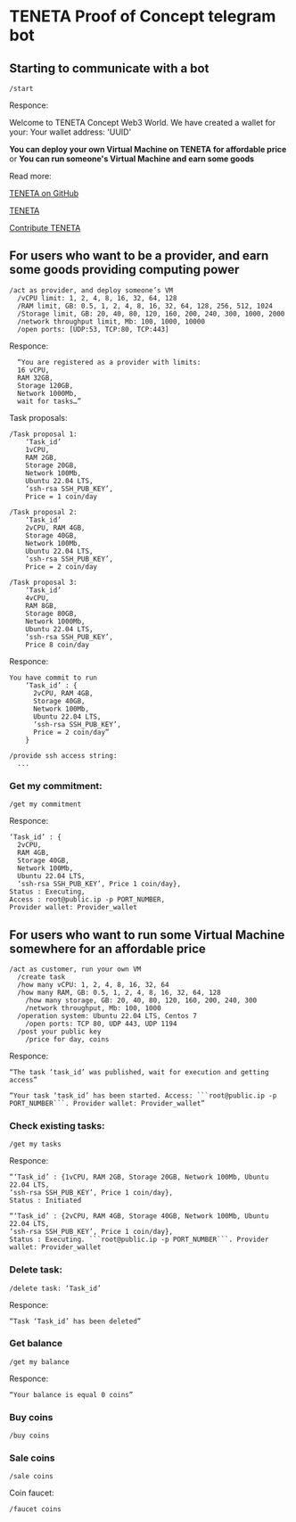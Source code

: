 # TENETA Proof of Concept telegram bot

## Starting to communicate with a bot

```
/start
```

Responce:


Welcome to TENETA Concept Web3 World.
We have created a wallet for your:
Your wallet address: 'UUID'

**You can deploy your own Virtual Machine on TENETA for affordable price**
or
**You can run someone's Virtual Machine and earn some goods**


Read more:

[TENETA on GitHub](https://github.com/teneta-io)

[TENETA](https://teneta.io)

[Contribute TENETA](mailto://join@teneta.io)


## For users who want to be a provider, and earn some goods providing computing power

```
/act as provider, and deploy someone’s VM
  /vCPU limit: 1, 2, 4, 8, 16, 32, 64, 128
  /RAM limit, GB: 0.5, 1, 2, 4, 8, 16, 32, 64, 128, 256, 512, 1024
  /Storage limit, GB: 20, 40, 80, 120, 160, 200, 240, 300, 1000, 2000
  /network throughput limit, Mb: 100, 1000, 10000
  /open ports: [UDP:53, TCP:80, TCP:443]
```

Responce:

```
  “You are registered as a provider with limits:
  16 vCPU,
  RAM 32GB,
  Storage 120GB,
  Network 1000Mb,
  wait for tasks…”

```
Task proposals:
```
/Task proposal 1:
    ‘Task_id’
    1vCPU,
    RAM 2GB,
    Storage 20GB,
    Network 100Mb,
    Ubuntu 22.04 LTS,
    ‘ssh-rsa SSH_PUB_KEY’,
    Price = 1 coin/day

/Task proposal 2:
    ‘Task_id’
    2vCPU, RAM 4GB,
    Storage 40GB,
    Network 100Mb,
    Ubuntu 22.04 LTS,
    ‘ssh-rsa SSH_PUB_KEY’,
    Price = 2 coin/day

/Task proposal 3:
    ‘Task_id’
    4vCPU,
    RAM 8GB,
    Storage 80GB,
    Network 1000Mb,
    Ubuntu 22.04 LTS,
    ‘ssh-rsa SSH_PUB_KEY’,
    Price 8 coin/day
```
Responce:
```
You have commit to run
    ‘Task_id’ : {
      2vCPU, RAM 4GB,
      Storage 40GB,
      Network 100Mb,
      Ubuntu 22.04 LTS,
      ‘ssh-rsa SSH_PUB_KEY’,
      Price = 2 coin/day”
    }

/provide ssh access string:
  ...
```

### Get my commitment:

```
/get my commitment
```

Responce:

```
‘Task_id’ : {
  2vCPU,
  RAM 4GB,
  Storage 40GB,
  Network 100Mb,
  Ubuntu 22.04 LTS,
  ‘ssh-rsa SSH_PUB_KEY’, Price 1 coin/day},
Status : Executing,
Access : root@public.ip -p PORT_NUMBER,
Provider wallet: Provider_wallet
```

## For users who want to run some Virtual Machine somewhere for an affordable price

```
/act as customer, run your own VM
  /create task
  /how many vCPU: 1, 2, 4, 8, 16, 32, 64
  /how many RAM, GB: 0.5, 1, 2, 4, 8, 16, 32, 64, 128
	/how many storage, GB: 20, 40, 80, 120, 160, 200, 240, 300
	/network throughput, Mb: 100, 1000		
  /operation system: Ubuntu 22.04 LTS, Centos 7
	/open ports: TCP 80, UDP 443, UDP 1194
  /post your public key
	/price for day, coins
```

Responce:

```
“The task ‘task_id’ was published, wait for execution and getting access”

“Your task ‘task_id’ has been started. Access: ```root@public.ip -p PORT_NUMBER```. Provider wallet: Provider_wallet”
```

### Check existing tasks:

```
/get my tasks
```
Responce:
```
“‘Task_id’ : {1vCPU, RAM 2GB, Storage 20GB, Network 100Mb, Ubuntu 22.04 LTS,
‘ssh-rsa SSH_PUB_KEY’, Price 1 coin/day},
Status : Initiated

“‘Task_id’ : {2vCPU, RAM 4GB, Storage 40GB, Network 100Mb, Ubuntu 22.04 LTS,
‘ssh-rsa SSH_PUB_KEY’, Price 1 coin/day},
Status : Executing. ```root@public.ip -p PORT_NUMBER```. Provider wallet: Provider_wallet
```

### Delete task:

```
/delete task: ‘Task_id’
```

Responce:

```
“Task ‘Task_id’ has been deleted”
```

### Get balance

```
/get my balance
```
Responce:
```
“Your balance is equal 0 coins”
```

### Buy coins

```
/buy coins
```

### Sale coins

```
/sale coins
```

Coin faucet:

```
/faucet coins
```
